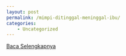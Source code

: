```yaml
---
layout: post
permalink: /mimpi-ditinggal-meninggal-ibu/
categories:
    - Uncategorized
---
```


[Baca Selengkapnya](/10)